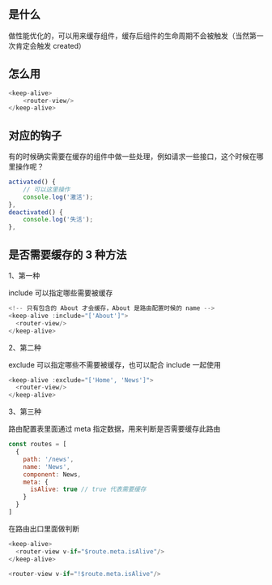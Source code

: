 ## 是什么

做性能优化的，可以用来缓存组件，缓存后组件的生命周期不会被触发（当然第一次肯定会触发 created）

## 怎么用

```js
<keep-alive>
    <router-view/>
</keep-alive>
```

## 对应的钩子

有的时候确实需要在缓存的组件中做一些处理，例如请求一些接口，这个时候在哪里操作呢？

```js
activated() {
    // 可以这里操作
    console.log('激活');
},
deactivated() {
    console.log('失活');
},
```

## 是否需要缓存的 3 种方法

1、第一种

include 可以指定哪些需要被缓存

```js
<!-- 只有包含的 About 才会缓存，About 是路由配置时候的 name -->
<keep-alive :include="['About']">
  <router-view/>
</keep-alive>
```

2、第二种

exclude 可以指定哪些不需要被缓存，也可以配合 include 一起使用

```js
<keep-alive :exclude="['Home', 'News']">
  <router-view/>
</keep-alive>
```

3、第三种

路由配置表里面通过 meta 指定数据，用来判断是否需要缓存此路由

```js
const routes = [
  {
    path: '/news',
    name: 'News',
    component: News,
    meta: {
      isAlive: true // true 代表需要缓存
    }
  }
]
```

在路由出口里面做判断

```js
<keep-alive>
  <router-view v-if="$route.meta.isAlive"/>
</keep-alive>

<router-view v-if="!$route.meta.isAlive"/>
```